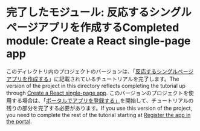 # <a name="completed-module-create-a-react-single-page-app"></a><span data-ttu-id="f9d1e-101">完了したモジュール: 反応するシングルページアプリを作成する</span><span class="sxs-lookup"><span data-stu-id="f9d1e-101">Completed module: Create a React single-page app</span></span>

<span data-ttu-id="f9d1e-102">このディレクトリ内のプロジェクトのバージョンは、「[反応するシングルページアプリを作成する](https://docs.microsoft.com/graph/training/react-tutorial?tutorial-step=1)」に記載されているチュートリアルを完了します。</span><span class="sxs-lookup"><span data-stu-id="f9d1e-102">The version of the project in this directory reflects completing the tutorial up through [Create a React single-page app](https://docs.microsoft.com/graph/training/react-tutorial?tutorial-step=1).</span></span> <span data-ttu-id="f9d1e-103">このバージョンのプロジェクトを使用する場合は、「[ポータルでアプリを登録する」](https://docs.microsoft.com/graph/training/react-tutorial?tutorial-step=2)を開始して、チュートリアルの残りの部分を完了する必要があります。</span><span class="sxs-lookup"><span data-stu-id="f9d1e-103">If you use this version of the project, you need to complete the rest of the tutorial starting at [Register the app in the portal](https://docs.microsoft.com/graph/training/react-tutorial?tutorial-step=2).</span></span>